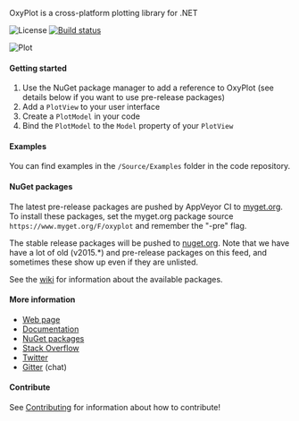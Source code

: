 OxyPlot is a cross-platform plotting library for .NET

![License](https://img.shields.io/badge/license-MIT-red.svg) [![Build status](https://img.shields.io/appveyor/ci/objorke/oxyplot/develop.svg)](https://ci.appveyor.com/project/objorke/oxyplot)

![Plot](https://oxyplot.github.io/public/images/normal-distributions.png)


#### Getting started

1. Use the NuGet package manager to add a reference to OxyPlot (see details below if you want to use pre-release packages)
2. Add a `PlotView` to your user interface
3. Create a `PlotModel` in your code
4. Bind the `PlotModel` to the `Model` property of your `PlotView`


#### Examples

You can find examples in the `/Source/Examples` folder in the code repository.


#### NuGet packages

The latest pre-release packages are pushed by AppVeyor CI to [myget.org](https://www.myget.org/). To install these packages, set the myget.org package source `https://www.myget.org/F/oxyplot` and remember the "-pre" flag.

The stable release packages will be pushed to [nuget.org](https://www.nuget.org/packages?q=oxyplot). Note that we have  have a lot of old (v2015.\*) and pre-release packages on this feed, and sometimes these show up even if they are unlisted.

See the [wiki](https://github.com/oxyplot/oxyplot/wiki/NuGet-packages) for information about the available packages.


#### More information

- [Web page](https://oxyplot.github.io)
- [Documentation](https://oxyplot.readthedocs.io/en/latest/)
- [NuGet packages](https://www.nuget.org/packages?q=oxyplot)
- [Stack Overflow](https://stackoverflow.com/questions/tagged/oxyplot)
- [Twitter](https://twitter.com/hashtag/oxyplot)
- [Gitter](https://gitter.im/oxyplot/oxyplot) (chat)


#### Contribute

See [Contributing](.github/CONTRIBUTING.md) for information about how to contribute!
